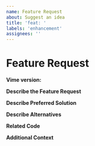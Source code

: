 ```yaml
---
name: Feature Request
about: Suggest an idea
title: 'feat: '
labels: 'enhancement'
assignees: ''
---
```


<!-- Before submitting an issue, please consult our docs (https://vimejs.com). -->

<!-- Please do not submit support requests or "How to" questions here. Instead, please use the Discord support channel: https://discord.gg/feZ6cAE -->

<!-- ISSUES MISSING IMPORTANT INFORMATION MAY BE CLOSED WITHOUT INVESTIGATION. -->

# Feature Request

**Vime version:**
<!-- The current version of Vime you are using. -->

**Describe the Feature Request**
<!-- A clear and concise description of what the feature request is. Please include if your feature request is related to a problem. -->

**Describe Preferred Solution**
<!-- A clear and concise description of what you want to happen. -->

**Describe Alternatives**
<!-- A clear and concise description of any alternative solutions or features you've considered. -->

**Related Code**
<!-- If you are able to illustrate the feature request with an example, please provide a sample application via an online code collaborator such as [GitHub](https://github.com). -->

**Additional Context**
<!-- List any other information that is relevant to your issue. Stack traces, related issues, suggestions on how to add, use case, Stack Overflow links, forum links, screenshots, OS if applicable, etc. -->
